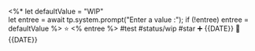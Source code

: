 <%*
let defaultValue = "WIP"  
let entree = await tp.system.prompt("Enter a value :");
if (!entree) entree = defaultValue
%>
⭐ <% entree %>  #test #status/wip #star   ➕ {{DATE}} 🛫 {{DATE}} 
